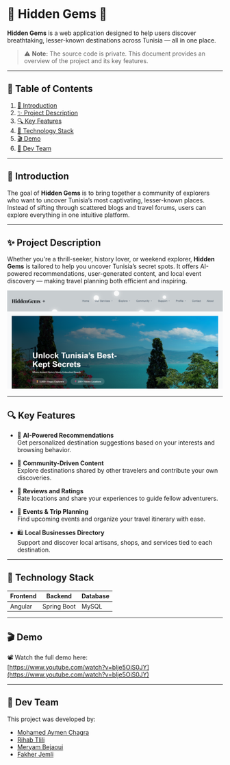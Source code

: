 # 💎 Hidden Gems 💎

**Hidden Gems** is a web application designed to help users discover breathtaking, lesser-known destinations across Tunisia — all in one place.

> ⚠️ **Note:** The source code is private. This document provides an overview of the project and its key features.

---

## 📑 Table of Contents

1. [📘 Introduction](#-introduction)  
2. [✨ Project Description](#-project-description)  
3. [🔍 Key Features](#-key-features)  
4. [🧪 Technology Stack](#-technology-stack)  
5. [🎬 Demo](#-demo)  
6. [👥 Dev Team](#-Dev-team)  

---

## 📘 Introduction

The goal of **Hidden Gems** is to bring together a community of explorers who want to uncover Tunisia’s most captivating, lesser-known places. Instead of sifting through scattered blogs and travel forums, users can explore everything in one intuitive platform.

---

## ✨ Project Description

Whether you're a thrill-seeker, history lover, or weekend explorer, **Hidden Gems** is tailored to help you uncover Tunisia’s secret spots. It offers AI-powered recommendations, user-generated content, and local event discovery — making travel planning both efficient and inspiring.

<p align="center">
  <img src="./Home-Page.png" alt="Hidden Gems Screenshot" width="700">
</p>

---

## 🔍 Key Features

- 🔎 **AI-Powered Recommendations**  
  Get personalized destination suggestions based on your interests and browsing behavior.

- 🌟 **Community-Driven Content**  
  Explore destinations shared by other travelers and contribute your own discoveries.

- 💬 **Reviews and Ratings**  
  Rate locations and share your experiences to guide fellow adventurers.

- 📆 **Events & Trip Planning**  
  Find upcoming events and organize your travel itinerary with ease.

- 🛍️ **Local Businesses Directory**  
  Support and discover local artisans, shops, and services tied to each destination.

---

## 🧪 Technology Stack

| Frontend | Backend     | Database |
|----------|-------------|----------|
| Angular  | Spring Boot | MySQL    |

---

## 🎬 Demo

📽️ Watch the full demo here:  
[https://www.youtube.com/watch?v=blje5OiS0JY](https://www.youtube.com/watch?v=blje5OiS0JY)

---

## 👥 Dev Team

This project was developed by:

- [Mohamed Aymen Chagra](https://github.com/AymenChagra)  
- [Rihab Tlili](https://github.com/RihabDev)  
- [Meryam Bejaoui](https://github.com/meryambej)  
- [Fakher Jemli](https://github.com/FakherJemli)  
